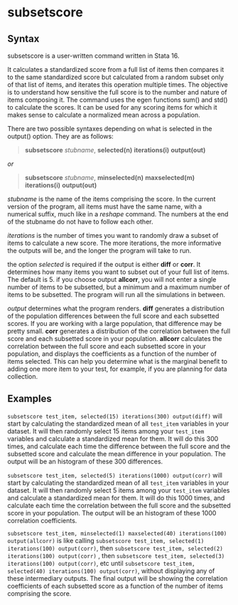 # subsetscore


## Syntax 

subsetscore is a user-written command written in Stata 16.

It calculates a standardized score from a full list of items then compares it to the same standardized score but calculated from a random subset only of that list of items, and iterates this operation multiple times. The objective is to understand how sensitive the full score is to the number and nature of items composing it. The command uses the egen functions sum() and std() to calculate the scores. It can be used for any scoring items for which it makes sense to calculate a normalized mean across a population.

There are two possible syntaxes depending on what is selected in the output() option. They are as follows:

> **subsetscore** *stubname*, **selected(n)** **iterations(i)** **output(out)**

*or*

> **subsetscore** *stubname*, **minselected(n)** **maxselected(m)** **iterations(i)** **output(out)**

*stubname* is the name of the items comprising the score. In the current version of the program, all items must have the same name, with a numerical suffix, much like in a *reshape* command. The numbers at the end of the stubname do not have to follow each other.

*iterations* is the number of times you want to randomly draw a subset of items to calculate a new score. The more iterations, the more informative the outputs will be, and the longer the program will take to run.

the option *selected* is required if the output is either **diff** or **corr**. It determines how many items you want to subset out of your full list of items. The default is 5. 
if you choose output **allcorr**, you will not enter a single number of items to be subsetted, but a minimum and a maximum number of items to be subsetted. The program will run all the simulations in between. 

*output* determines what the program renders. **diff** generates a distribution of the population differences between the full score and each subsetted scores. If you are working with a large population, that difference may be pretty small. **corr** generates a distribution of the correlation between the full score and each subsetted score in your population. **allcorr** calculates the correlation between the full score and each subsetted score in your population, and displays the coefficients as a function of the number of items selected. This can help you determine what is the marginal benefit to adding one more item to your test, for example, if you are planning for data collection.


## Examples

`subsetscore test_item, selected(15) iterations(300) output(diff)`  will start by calculating the standardized mean of all `test_item` variables in your dataset. It will then randomly select 15 items among your `test_item` variables and calculate a standardized mean for them. It will do this 300 times, and calculate each time the difference between the full score and the subsetted score and calculate the mean difference in your population. The output will be an histogram of these 300 differences.

`subsetscore test_item, selected(5) iterations(1000) output(corr)`  will start by calculating the standardized mean of all `test_item` variables in your dataset. It will then randomly select 5 items among your `test_item` variables and calculate a standardized mean for them. It will do this 1000 times, and calculate each time the correlation between the full score and the subsetted score in your population. The output will be an histogram of these 1000 correlation coefficients.

`subsetscore test_item, minselected(1) maxselected(40) iterations(100) output(allcorr)`  is like calling `subsetscore test_item, selected(1) iterations(100) output(corr)`, then `subsetscore test_item, selected(2) iterations(100) output(corr)` , then `subsetscore test_item, selected(3) iterations(100) output(corr)`, etc until `subsetscore test_item, selected(40) iterations(100) output(corr)`, without displaying any of these intermediary outputs. The final output will be showing the correlation coefficients of each subsetted score as a function of the number of items comprising the score.


